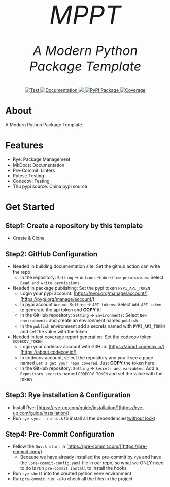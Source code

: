 <p align="center" style="font-size:80px; margin:0px 10px 0px 10px">
    <em>MPPT</em>
</p>
<p align="center", style="font-size: 40px">
    <em>A Modern Python Package Template
</em>
</p>

<div align="center">

  <a href="https://github.com/shenxiangzhuang/python-package-template/actions/workflows/test.yaml" target="_blank">

  <img alt="Test" src="https://github.com/shenxiangzhuang/python-package-template/actions/workflows/test.yaml/badge.svg">

  </a>


  <a href="https://github.com/shenxiangzhuang/python-package-template">

  <img alt="Documentation" src="https://github.com/shenxiangzhuang/python-package-template/actions/workflows/build_docs.yaml/badge.svg"/>

  </a>


  <a href="#">

  <img src="https://img.shields.io/badge/Python-3.8, 3.9, 3.10, 3.11-blue">

  </a>


  <a href="https://pypi.org/project/mppt" target="_blank">

  <img src="https://badge.fury.io/py/mppt.svg" alt="PyPI Package">

  </a>

  <a href="https://codecov.io/gh/shenxiangzhuang/python-package-template" target="_blank">
    <img src="https://codecov.io/gh/shenxiangzhuang/python-package-template/branch/master/graph/badge.svg" alt="Coverage">
  </a>


</div>

# About
A Modern Python Package Template.

# Features
- Rye: Package Management
- MkDocs: Documentation
- Pre-Commit: Linters
- Pytest: Testing
- Codecov: Testing
- Thu pypi source: China pypi source

# Get Started

## Step1: Create a repository by this template
- Create & Clone

## Step2: GitHub Configuration
- Needed in building documentation site: Set the github action can write the repo
  - In the repository: `Setting` -> `Actions` -> `Workflow permissions`: Select `Read and write permissions`
- Needed in package publishing: Set the pypi token `PYPI_API_TOKEN`
  - Login your pypi account: [https://pypi.org/manage/account/](https://pypi.org/manage/account/)
  - In pypi account `Acount Setting` -> `API tokens`: Select `Add API token` to generate the api token and **COPY** it!
  - In the GitHub repository: `Setting` -> `Environments`: Select `New environments` and create an environment named `publish`
  - In the `publish` environment add a secrets named with `PYPI_API_TOKEN` and set the value with the token
- Needed in test coverage report generation: Set the codecov token `CODECOV_TOKEN`
  - Login your codecov account with GitHub: [https://about.codecov.io/](https://about.codecov.io/)
  - In codecov account, select the repository and you'll see a page named `Let's get your repo covered`. Just **COPY** the token here.
  - In the GitHub repository: `Setting` -> `Secrets and variables`: Add a `Repository secrets` named `CODECOV_TOKEN` and set the value with the token

## Step3: Rye installation & Configuration
- Install Rye: [https://rye-up.com/guide/installation/](https://rye-up.com/guide/installation/)
- Run `rye sync --no-lock` to install all the dependencies([without lock](https://rye-up.com/guide/sync/#-no-lock))

## Step4: Pre-Commit Configuration
- Fellow the `Quick start` in [https://pre-commit.com/](https://pre-commit.com/)
  - Because we have already installed the pre-commit by `rye` and have the `.pre-commit-config.yaml` file in our repo,
    so what we ONLY need to do is run `pre-commit install` to install the hooks
- Run `rye shell` into the created python venv environment
- Run `pre-commit run -a` to check all the files in the project
